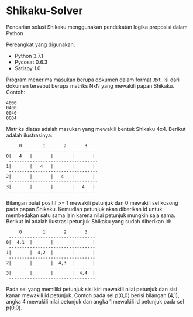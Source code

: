 # Shikaku-Solver
Pencarian solusi Shikaku menggunakan pendekatan logika proposisi dalam Python

Pereangkat yang digunakan:
- Python 3.7.1
- Pycosat 0.6.3
- Satispy 1.0


Program menerima masukan berupa dokumen dalam format .txt. Isi dari dokumen tersebut berupa matriks NxN yang mewakili papan Shikaku.
Contoh:

	4000
	0400
	0040
	0004

Matriks diatas adalah masukan yang mewakili bentuk Shikaku 4x4. Berikut adalah ilustrasinya:


	     0        1       2       3
	 ----------------------------------
	0|   4   |       |       |       |
	 ----------------------------------
	1|       |   4   |       |       |
	 ----------------------------------
	2|       |       |   4   |       |
	 ----------------------------------
	3|       |       |       |   4   |
	 ----------------------------------
	 
Bilangan bulat positif >= 1 mewakili petunjuk dan 0 mewakili sel kosong pada papan Shikaku. Kemudian petunjuk akan diberikan id untuk membedakan satu sama lain karena nilai petunjuk mungkin saja sama. Berikut ini adalah ilustrasi petunjuk Shikaku yang sudah diberikan id:

	     0        1       2       3
	 ---------------------------------
	0|  4,1  |       |       |       |
	 ---------------------------------
	1|       |  4,2  |       |       |
	 ---------------------------------
	2|       |       |  4,3  |       |
	 ---------------------------------
	3|       |       |       |  4,4  |
	 ---------------------------------
	 
Pada sel yang memiliki petunjuk sisi kiri mewakili nilai petunjuk dan sisi kanan mewakili id petunjuk. Contoh pada sel p(0,0) berisi bilangan (4,1), angka 4 mewakili nilai petunjuk dan angka 1 mewakili id petunjuk pada sel p(0,0).
